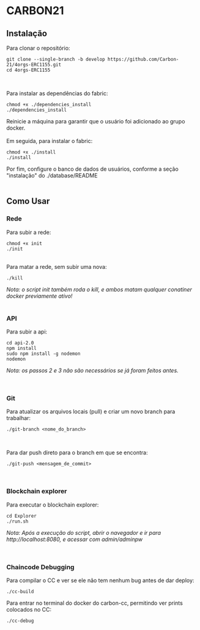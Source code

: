 # CARBON21

## Instalação

Para clonar o repositório:
```
git clone --single-branch -b develop https://github.com/Carbon-21/4orgs-ERC1155.git
cd 4orgs-ERC1155
```

<br>

Para instalar as dependências do fabric:

```
chmod +x ./dependencies_install
./dependencies_install
```

Reinicie a máquina para garantir que o usuário foi adicionado ao grupo docker. 
<br>
<br>
Em seguida, para instalar o fabric:
```
chmod +x ./install
./install
```
Por fim, configure o banco de dados de usuários, conforme a seção "instalação" do ./database/README
<br><br>

## Como Usar
### Rede

Para subir a rede:

```
chmod +x init
./init
```

<br>
Para matar a rede, sem subir uma nova:

```
./kill
```

_Nota: o script init também roda o kill, e ambos matam qualquer conatiner docker previamente ativo!_
<br>
<br>

### API

Para subir a api:

```
cd api-2.0
npm install
sudo npm install -g nodemon
nodemon
```

_Nota: os passos 2 e 3 não são necessários se já foram feitos antes._

<br>

### Git

Para atualizar os arquivos locais (pull) e criar um novo branch para trabalhar:

```
./git-branch <nome_do_branch>
```

<br>

Para dar push direto para o branch em que se encontra:

```
./git-push <mensagem_de_commit>
```

<br>

### Blockchain explorer

Para executar o blockchain explorer:

```
cd Explorer
./run.sh
```

_Nota: Após a execução do script, abrir o navegador e ir para http://localhost:8080, e acessar com admin/adminpw_

<br>

### Chaincode Debugging

Para compilar o CC e ver se ele não tem nenhum bug antes de dar deploy:

```
./cc-build
```

Para entrar no terminal do docker do carbon-cc, permitindo ver prints colocados no CC:

```
./cc-debug
```

<br>
